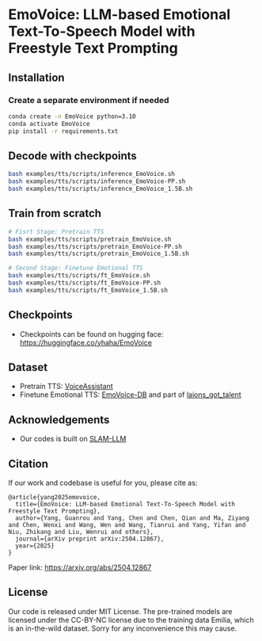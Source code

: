 # EmoVoice: LLM-based Emotional Text-To-Speech Model with Freestyle Text Prompting

## Installation

### Create a separate environment if needed

```bash
conda create -n EmoVoice python=3.10
conda activate EmoVoice
pip install -r requirements.txt
```
## Decode with checkpoints
```bash
bash examples/tts/scripts/inference_EmoVoice.sh
bash examples/tts/scripts/inference_EmoVoice-PP.sh
bash examples/tts/scripts/inference_EmoVoice_1.5B.sh
```
## Train from scratch
```bash
# Fisrt Stage: Pretrain TTS
bash examples/tts/scripts/pretrain_EmoVoice.sh
bash examples/tts/scripts/pretrain_EmoVoice-PP.sh
bash examples/tts/scripts/pretrain_EmoVoice_1.5B.sh

# Second Stage: Finetune Emotional TTS
bash examples/tts/scripts/ft_EmoVoice.sh
bash examples/tts/scripts/ft_EmoVoice-PP.sh
bash examples/tts/scripts/ft_EmoVoice_1.5B.sh
```

## Checkpoints
- Checkpoints can be found on hugging face: https://huggingface.co/yhaha/EmoVoice
<!-- [EmoVoice](https://drive.google.com/file/d/1WLVshIIaAXtP0wrRPd7KUeomuNIwWL96/view?usp=sharing)  
[EmoVoice-PP](https://drive.google.com/file/d/1NSDW8dsxXMdwPeoOdmAyiK3ueLgnePnN/view?usp=sharing) -->

## Dataset

- Pretrain TTS: [VoiceAssistant](https://huggingface.co/datasets/worstchan/VoiceAssistant-400K-SLAM-Omni)
- Finetune Emotional TTS: [EmoVoice-DB](https://huggingface.co/datasets/yhaha/EmoVoice-DB) and part of [laions_got_talent](https://huggingface.co/datasets/laion/laions_got_talent)


## Acknowledgements
- Our codes is built on [SLAM-LLM](https://github.com/X-LANCE/SLAM-LLM)

<!-- ## [Paper](https://arxiv.org/abs/2504.12867); [Demo Page](https://yanghaha0908.github.io/EmoVoice/);  -->

## Citation
If our work and codebase is useful for you, please cite as:
```
@article{yang2025emovoice,
  title={EmoVoice: LLM-based Emotional Text-To-Speech Model with Freestyle Text Prompting},
  author={Yang, Guanrou and Yang, Chen and Chen, Qian and Ma, Ziyang and Chen, Wenxi and Wang, Wen and Wang, Tianrui and Yang, Yifan and Niu, Zhikang and Liu, Wenrui and others},
  journal={arXiv preprint arXiv:2504.12867},
  year={2025}
}
```
Paper link: https://arxiv.org/abs/2504.12867
## License

Our code is released under MIT License. The pre-trained models are licensed under the CC-BY-NC license due to the training data Emilia, which is an in-the-wild dataset. Sorry for any inconvenience this may cause.


